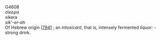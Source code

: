 G4608  
σίκερα  
sikera  
*sik‘-er-ah*  
Of Hebrew origin \[[7941](h7941) ; an *intoxicant*, that is, intensely
fermented *liquor:* - strong drink.  
